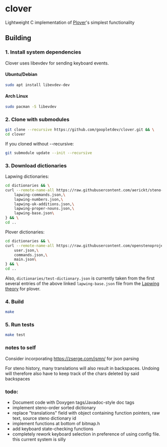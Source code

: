 # clover
Lightweight C implementation of [Plover](https://github.com/openstenoproject/plover)'s simplest functionality 

## Building
### 1. Install system dependencies
Clover uses libevdev for sending keyboard events.
#### Ubuntu/Debian
```bash
sudo apt install libevdev-dev
```
#### Arch Linux
```bash
sudo pacman -S libevdev
```
### 2. Clone with submodules
```bash
git clone --recursive https://github.com/goopletdev/clover.git && \
cd clover
```
If you cloned without --recursive:
```bash
git submodule update --init --recursive
```
### 3. Download dictionaries
Lapwing dictionaries:
```bash
cd dictionaries && \
curl --remote-name-all https://raw.githubusercontent.com/aerickt/steno-dictionaries/main/{\
    lapwing-commands.json,\
    lapwing-numbers.json,\
    lapwing-uk-additions.json,\
    lapwing-proper-nouns.json,\
    lapwing-base.json\
} && \
cd ..
```
Plover dictionaries:
```bash
cd dictionaries && \
curl --remote-name-all https://raw.githubusercontent.com/openstenoproject/plover/refs/heads/main/plover/assets/{\
    user.json,\
    commands.json,\
    main.json\
} && \
cd ..
```
Also, `dictionaries/test-dictionary.json` is currently taken from the first several entries of the above linked `lapwing-base.json` file from the [Lapwing theory](https://github.com/aerickt/steno-dictionaries) for plover. 

### 4. Build
```bash
make
```

### 5. Run tests
```bash
make test
```

### notes to self
Consider incorporating https://zserge.com/jsmn/ for json parsing

For steno history, many translations will also result in backspaces. Undoing will therefore also have to keep track of the chars deleted by said backspaces

### todo:
- Document code with Doxygen tags/Javadoc-style doc tags
- implement steno-order sorted dictionary
- replace "translations" field with object containing function pointers, raw text, source steno dictionary id
- implement functions at bottom of bitmap.h
- add keyboard state-checking functions
- completely rework keyboard selection in preference of using config file. this current system is silly

